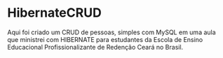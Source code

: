 # HibernateCRUD
Aqui foi criado um  CRUD de pessoas, simples com MySQL em uma aula que ministrei com HIBERNATE
para estudantes da Escola de Ensino Educacional Profissionalizante de Redenção Ceará no Brasil.
